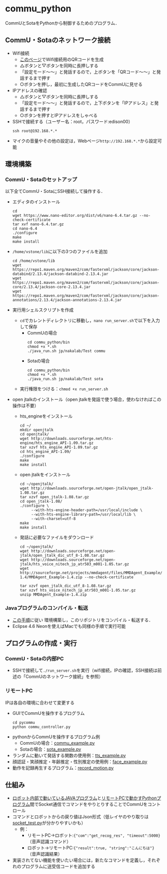 # commu_python

CommUとSotaをPythonから制御するためのプログラム．

## CommU・Sotaのネットワーク接続
- Wifi接続
  - [このページ](https://sota.vstone.co.jp/home/wi-fi_qrcode/)でWifi接続用のQRコードを生成
  - △ボタンと▽ボタンを同時に長押しする
  - 「設定モード〜〜」と発話するので，上ボタンを「QRコード〜〜」と発話するまで押す
  - ○ボタンを押し，最初に生成したQRコードをCommUに見せる
- IPアドレスの確認
  - △ボタンと▽ボタンを同時に長押しする
  - 「設定モード〜〜」と発話するので，上下ボタンを「IPアドレス」と発話するまで押す
  - ○ボタンを押すとIPアドレスをしゃべる
- SSHで接続する（ユーザー名：root，パスワード:edison00）
  ```
  ssh root@192.168.*.*
  ```
- マイクの音量やその他の設定は，Webページ`http://192.168.*.*`から設定可能

## 環境構築
### CommU・Sotaのセットアップ
以下全てCommU・SotaにSSH接続して操作する．

- エディタのインストール
  ```
  cd
  wget https://www.nano-editor.org/dist/v6/nano-6.4.tar.gz --no-check-certificate
  tar xvf nano-6.4.tar.gz
  cd nano-6.4
  ./configure
  make
  make install
  ```
- `/home/vstone/lib`に以下の3つのファイルを追加
  ```
  cd /home/vstone/lib
  wget https://repo1.maven.org/maven2/com/fasterxml/jackson/core/jackson-databind/2.13.4/jackson-databind-2.13.4.jar
  wget https://repo1.maven.org/maven2/com/fasterxml/jackson/core/jackson-core/2.13.4/jackson-core-2.13.4.jar
  wget https://repo1.maven.org/maven2/com/fasterxml/jackson/core/jackson-annotations/2.13.4/jackson-annotations-2.13.4.jar
  ```
- 実行用シェルスクリプトを作成
  - `cd`でカレントディレクトリに移動し，`nano run_server.sh`で以下を入力して保存
    - CommUの場合
      ```
      cd commu_python/bin
      chmod +x *.sh
      ./java_run.sh jp/nakalab/Test commu
      ```
    - Sotaの場合
      ```
      cd commu_python/bin
      chmod +x *.sh
      ./java_run.sh jp/nakalab/Test sota
      ```
  - 実行権限をつける：`chmod +x run_server.sh`

- open jtalkのインストール（open jtalkを発話で使う場合，使わなければこの操作は不要）
  - hts_engineをインストール
    ```
    cd ~/
    mkdir openjtalk
    cd openjtalk/
    wget http://downloads.sourceforge.net/hts-engine/hts_engine_API-1.09.tar.gz
    tar xzvf hts_engine_API-1.09.tar.gz
    cd hts_engine_API-1.09/
    ./configure
    make
    make install
    ```
  - open jtalkをインストール
    ```
    cd ~/openjtalk/
    wget http://downloads.sourceforge.net/open-jtalk/open_jtalk-1.08.tar.gz
    tar xzvf open_jtalk-1.08.tar.gz
    cd open_jtalk-1.08/
    ./configure \
         --with-hts-engine-header-path=/usr/local/include \
         --with-hts-engine-library-path=/usr/local/lib \
         --with-charset=utf-8
    make
    make install
    ```
  - 発話に必要なファイルをダウンロード
    ```
    cd ~/openjtalk/
    wget http://downloads.sourceforge.net/open-jtalk/open_jtalk_dic_utf_8-1.08.tar.gz
    wget http://downloads.sourceforge.net/open-jtalk/hts_voice_nitech_jp_atr503_m001-1.05.tar.gz
    wget http://sourceforge.net/projects/mmdagent/files/MMDAgent_Example/MMDAgent_Example-1.4/MMDAgent_Example-1.4.zip --no-check-certificate
    
    tar xzvf open_jtalk_dic_utf_8-1.08.tar.gz
    tar xzvf hts_voice_nitech_jp_atr503_m001-1.05.tar.gz
    unzip MMDAgent_Example-1.4.zip
    ```

### Javaプログラムのコンパイル・転送
- [この手順](http://www.vstone.co.jp/sotamanual/index.php?Java%E3%81%A7%E3%83%97%E3%83%AD%E3%82%B0%E3%83%A9%E3%83%9F%E3%83%B3%E3%82%B0%E3%82%92%E3%81%97%E3%81%A6%E3%81%BF%E3%82%8B%2F%E6%BA%96%E5%82%99)に従い
環境構築し，このリポジトリをコンパイル・転送する．
- Eclipse 4.6 Neonを使えばMacでも同様の手順で実行可能

## プログラムの作成・実行
### CommU・Sotaの内部PC
- SSHで接続して`./run_server.sh`を実行（wifi接続，IPの確認，SSH接続は前述の「CommUのネットワーク接続」を参照）

### リモートPC
IPは各自の環境に合わせて変更する
- GUIでCommUを操作するプログラム
  ```
  cd pycommu
  python commu_controller.py
  ```
- pythonからCommUを操作するプログラム例
  - CommUの場合：[commu_example.py](python_example/commu_example.py)
  - Sotaの場合：[sota_example.py](python_example/sota_example.py)
- ランダムに動いて発話する関数の使用例：[tts_example.py](python_example/tts_example.py)
- 顔認証・笑顔推定・年齢推定・性別推定の使用例：[face_example.py](python_example/face_example.py)
- 動作を記録再生するプログラム：[record_motion.py](python_example/record_motion.py)

## 仕組み
- [ロボット内部で動いているJAVAプログラム](src/jp/nakalab/Test.java)と[リモートPCで動かすPythonプログラム](pycommu/pycommu.py)間でSocket通信でコマンドをやりとりすることでCommUをコントロール
- コマンドとロボットからの戻り値はJson形式（低レイヤのやり取りは[socket_test.py](pycommu/socket_test.py)が分かりやすいかも）
  - 例：
    - リモートPC→ロボット:`{"com":"get_recog_res", "timeout":5000}`（音声認識コマンド）
    - ロボット→リモートPC:`{"result":true, "string":"こんにちは"}`（音声認識結果）
- 実装されてない機能を使いたい場合には，新たなコマンドを定義し，それぞれのプログラムに送受信コードを追加する



